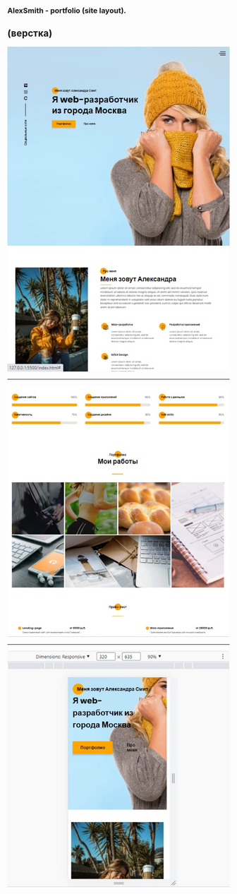 ### AlexSmith - portfolio (site layout).
(верстка)
---
![img](./img/img4readme/readme01.jpg)

---

![img](./img/img4readme/readme04.jpg)

---

![img](./img/img4readme/readme03.jpg)

